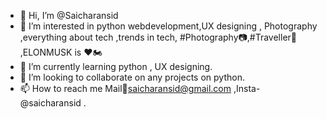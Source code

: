 - 👋 Hi, I’m @Saicharansid
- 👀 I’m interested in  python webdevelopment,UX designing , Photography ,everything about tech ,trends in tech, #Photography📷,#Traveller🧳 ,ELONMUSK is ❤🏍
- 🌱 I’m currently learning python , UX designing.
- 💞️ I’m looking to collaborate on any projects on python.
- 📫 How to reach me  Mail📧saicharansid@gmail.com ,Insta-@saicharansid .

<!---
Saicharansid/Saicharansid is a ✨ special ✨ repository because its `README.md` (this file) appears on your GitHub profile.
You can click the Preview link to take a look at your changes.
--->

